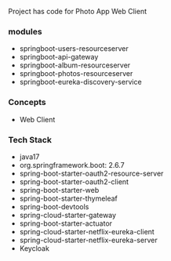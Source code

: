 Project has code for Photo App Web Client

### modules
- springboot-users-resourceserver
- springboot-api-gateway
- springboot-album-resourceserver
- springboot-photos-resourceserver
- springboot-eureka-discovery-service

### Concepts
- Web Client

### Tech Stack
- java17
- org.springframework.boot: 2.6.7
- spring-boot-starter-oauth2-resource-server
- spring-boot-starter-oauth2-client
- spring-boot-starter-web
- spring-boot-starter-thymeleaf
- spring-boot-devtools
- spring-cloud-starter-gateway
- spring-boot-starter-actuator
- spring-cloud-starter-netflix-eureka-client
- spring-cloud-starter-netflix-eureka-server
- Keycloak